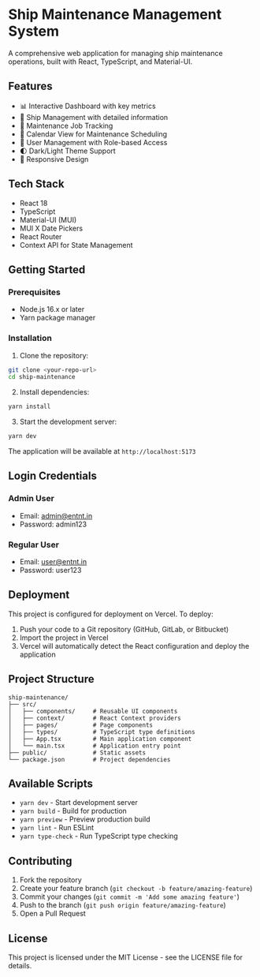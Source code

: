 # Ship Maintenance Management System

A comprehensive web application for managing ship maintenance operations, built with React, TypeScript, and Material-UI.

## Features

- 📊 Interactive Dashboard with key metrics
- 🚢 Ship Management with detailed information
- 🔧 Maintenance Job Tracking
- 📅 Calendar View for Maintenance Scheduling
- 👥 User Management with Role-based Access
- 🌓 Dark/Light Theme Support
- 📱 Responsive Design

## Tech Stack

- React 18
- TypeScript
- Material-UI (MUI)
- MUI X Date Pickers
- React Router
- Context API for State Management

## Getting Started

### Prerequisites

- Node.js 16.x or later
- Yarn package manager

### Installation

1. Clone the repository:
```bash
git clone <your-repo-url>
cd ship-maintenance
```

2. Install dependencies:
```bash
yarn install
```

3. Start the development server:
```bash
yarn dev
```

The application will be available at `http://localhost:5173`

## Login Credentials

### Admin User
- Email: admin@entnt.in
- Password: admin123

### Regular User
- Email: user@entnt.in
- Password: user123

## Deployment

This project is configured for deployment on Vercel. To deploy:

1. Push your code to a Git repository (GitHub, GitLab, or Bitbucket)
2. Import the project in Vercel
3. Vercel will automatically detect the React configuration and deploy the application

## Project Structure

```
ship-maintenance/
├── src/
│   ├── components/     # Reusable UI components
│   ├── context/        # React Context providers
│   ├── pages/          # Page components
│   ├── types/          # TypeScript type definitions
│   ├── App.tsx         # Main application component
│   └── main.tsx        # Application entry point
├── public/             # Static assets
└── package.json        # Project dependencies
```

## Available Scripts

- `yarn dev` - Start development server
- `yarn build` - Build for production
- `yarn preview` - Preview production build
- `yarn lint` - Run ESLint
- `yarn type-check` - Run TypeScript type checking

## Contributing

1. Fork the repository
2. Create your feature branch (`git checkout -b feature/amazing-feature`)
3. Commit your changes (`git commit -m 'Add some amazing feature'`)
4. Push to the branch (`git push origin feature/amazing-feature`)
5. Open a Pull Request

## License

This project is licensed under the MIT License - see the LICENSE file for details.
